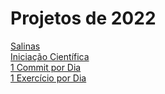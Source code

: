 # Projetos de 2022

<div class="projetos">
  <a href="https://www.instagram.com/sociedadeesportivasalinas/"><div class="box a">Salinas           </div></a>
  <a href="https://portal.estacio.br/media/4685238/aplica%C3%A7%C3%A3o-de-algoritmos-de-intelig%C3%AAncia-artificial-para-a-melhoria-da-qualidade-do-sono-na-primeira-inf%C3%A2ncia.pdf"><div class="box b">Iniciação Científica</div></a>
  <a href="https://github.com/rodolforicardotech/commit-everyday-2022"><div class="box c">1 Commit por Dia</div></a>
  <a href="https://www.strava.com/athletes/40387691"><div class="box d">1 Exercício por Dia</div></a>
</div>
